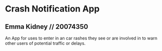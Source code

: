 # Crash Notification App 
## Emma Kidney // 20074350

An App for uses to enter in an car rashes they see or are involved in to warn other users of potential traffic or delays. 
